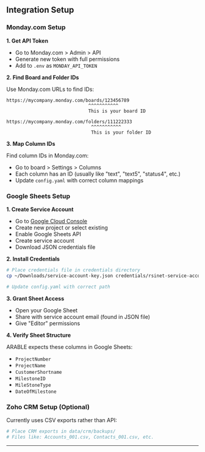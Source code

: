 ## Integration Setup

### Monday.com Setup

**1. Get API Token**
- Go to Monday.com > Admin > API
- Generate new token with full permissions
- Add to `.env` as `MONDAY_API_TOKEN`

**2. Find Board and Folder IDs**

Use Monday.com URLs to find IDs:
```
https://mycompany.monday.com/boards/123456789
                              ^^^^^^^^^^^
                              This is your board ID

https://mycompany.monday.com/folders/111222333
                               ^^^^^^^^^^^  
                               This is your folder ID
```

**3. Map Column IDs**

Find column IDs in Monday.com:
- Go to board > Settings > Columns
- Each column has an ID (usually like "text", "text5", "status4", etc.)
- Update `config.yaml` with correct column mappings

### Google Sheets Setup

**1. Create Service Account**
- Go to [Google Cloud Console](https://console.cloud.google.com/)
- Create new project or select existing
- Enable Google Sheets API
- Create service account
- Download JSON credentials file

**2. Install Credentials**
```bash
# Place credentials file in credentials directory
cp ~/Downloads/service-account-key.json credentials/rsinet-service-account.json

# Update config.yaml with correct path
```

**3. Grant Sheet Access**
- Open your Google Sheet
- Share with service account email (found in JSON file)
- Give "Editor" permissions

**4. Verify Sheet Structure**

ARABLE expects these columns in Google Sheets:
- `ProjectNumber`
- `ProjectName` 
- `CustomerShortname`
- `MilestoneID`
- `MileStoneType`
- `DateOfMilestone`

### Zoho CRM Setup (Optional)

Currently uses CSV exports rather than API:
```bash
# Place CRM exports in data/crm/backups/
# Files like: Accounts_001.csv, Contacts_001.csv, etc.
```

---